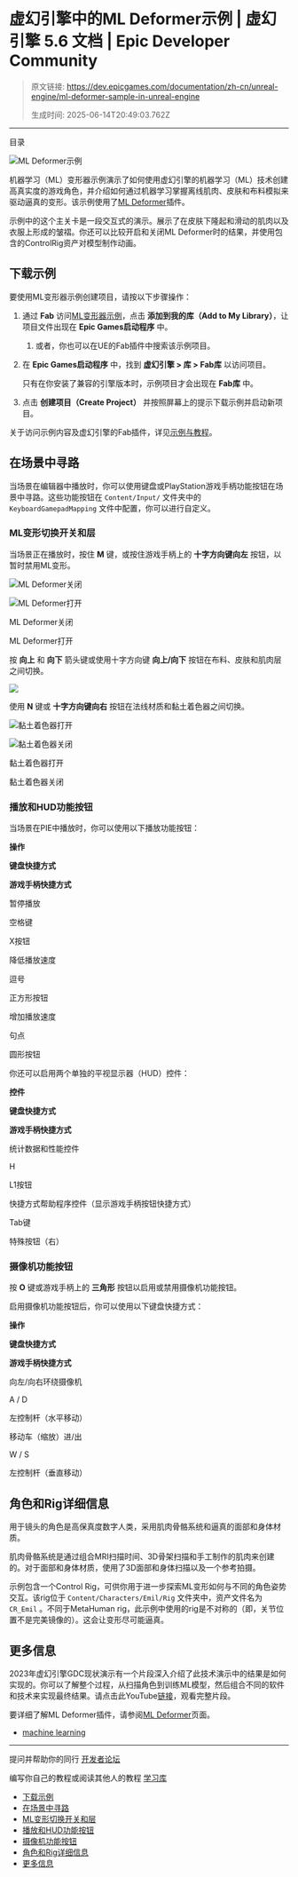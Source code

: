 # 虚幻引擎中的ML Deformer示例 | 虚幻引擎 5.6 文档 | Epic Developer Community

> 原文链接: https://dev.epicgames.com/documentation/zh-cn/unreal-engine/ml-deformer-sample-in-unreal-engine
> 
> 生成时间: 2025-06-14T20:49:03.762Z

---

目录

![ML Deformer示例](https://dev.epicgames.com/community/api/documentation/image/b02d14ac-fdae-4f69-8a8e-7df48ad5fdd1?resizing_type=fill&width=1920&height=335)

机器学习（ML）变形器示例演示了如何使用虚幻引擎的机器学习（ML）技术创建高真实度的游戏角色，并介绍如何通过机器学习掌握离线肌肉、皮肤和布料模拟来驱动逼真的变形。该示例使用了[ML Deformer](/documentation/zh-cn/unreal-engine/how-to-use-the-machine-learning-deformer-in-unreal-engine)插件。

示例中的这个主关卡是一段交互式的演示。展示了在皮肤下隆起和滑动的肌肉以及衣服上形成的皱褶。你还可以比较开启和关闭ML Deformer时的结果，并使用包含的ControlRig资产对模型制作动画。

## 下载示例

要使用ML变形器示例创建项目，请按以下步骤操作：

1.  通过 **Fab** 访问[ML变形器示例](https://fab.com/s/fb59a5b662f2)，点击 **添加到我的库（Add to My Library）**，让项目文件出现在 **Epic Games启动程序** 中。
    1.  或者，你也可以在UE的Fab插件中搜索该示例项目。
2.  在 **Epic Games启动程序** 中，找到 **虚幻引擎 > 库 > Fab库** 以访问项目。
    
    只有在你安装了兼容的引擎版本时，示例项目才会出现在 **Fab库** 中。
    
3.  点击 **创建项目（Create Project）** 并按照屏幕上的提示下载示例并启动新项目。

关于访问示例内容及虚幻引擎的Fab插件，详见[示例与教程](/documentation/zh-cn/unreal-engine/samples-and-tutorials-for-unreal-engine)。

## 在场景中寻路

当场景在编辑器中播放时，你可以使用键盘或PlayStation游戏手柄功能按钮在场景中寻路。这些功能按钮在 `Content/Input/` 文件夹中的 `KeyboardGamepadMapping` 文件中配置，你可以进行自定义。

### ML变形切换开关和层

当场景正在播放时，按住 **M** 键，或按住游戏手柄上的 **十字方向键向左** 按钮，以暂时禁用ML变形。

![ML Deformer关闭](https://d1iv7db44yhgxn.cloudfront.net/documentation/images/12f8fba4-093b-4e00-8eda-1e12a2dc534d/cloth-ml-deformer-off.png)

![ML Deformer打开](https://d1iv7db44yhgxn.cloudfront.net/documentation/images/4063b043-c8fc-4d36-9137-d038ee47b7d4/cloth-ml-deformer-on.png)

ML Deformer关闭

ML Deformer打开

按 **向上** 和 **向下** 箭头键或使用十字方向键 **向上/向下** 按钮在布料、皮肤和肌肉层之间切换。

[![](https://d1iv7db44yhgxn.cloudfront.net/documentation/images/a4011942-b855-4c7e-b3fa-dbf100e61080/character-layers.png)](https://d1iv7db44yhgxn.cloudfront.net/documentation/images/a4011942-b855-4c7e-b3fa-dbf100e61080/character-layers.png)

使用 **N** 键或 **十字方向键向右** 按钮在法线材质和黏土着色器之间切换。

![黏土着色器打开](https://d1iv7db44yhgxn.cloudfront.net/documentation/images/be278208-cca3-4c79-ac54-51a72d608bfc/clay-material-on.png)

![黏土着色器关闭](https://d1iv7db44yhgxn.cloudfront.net/documentation/images/d937189f-cb27-43f9-9964-fa644c9f51a6/clay-material-off.png)

黏土着色器打开

黏土着色器关闭

### 播放和HUD功能按钮

当场景在PIE中播放时，你可以使用以下播放功能按钮：

**操作**

**键盘快捷方式**

**游戏手柄快捷方式**

暂停播放

空格键

X按钮

降低播放速度

逗号

正方形按钮

增加播放速度

句点

圆形按钮

你还可以启用两个单独的平视显示器（HUD）控件：

**控件**

**键盘快捷方式**

**游戏手柄快捷方式**

统计数据和性能控件

H

L1按钮

快捷方式帮助程序控件（显示游戏手柄按钮快捷方式）

Tab键

特殊按钮（右）

### 摄像机功能按钮

按 **O** 键或游戏手柄上的 **三角形** 按钮以启用或禁用摄像机功能按钮。

启用摄像机功能按钮后，你可以使用以下键盘快捷方式：

**操作**

**键盘快捷方式**

**游戏手柄快捷方式**

向左/向右环绕摄像机

A / D

左控制杆（水平移动）

移动车（缩放）进/出

W / S

左控制杆（垂直移动）

## 角色和Rig详细信息

用于镜头的角色是高保真度数字人类，采用肌肉骨骼系统和逼真的面部和身体材质。

肌肉骨骼系统是通过组合MRI扫描时间、3D骨架扫描和手工制作的肌肉来创建的。对于面部和身体材质，使用了3D面部和身体扫描以及一个参考拍摄。

示例包含一个Control Rig，可供你用于进一步探索ML变形如何与不同的角色姿势交互。该rig位于 `Content/Characters/Emil/Rig` 文件夹中，资产文件名为 `CR_Emil` 。不同于MetaHuman rig，此示例中使用的rig是不对称的（即，关节位置不是完美镜像的）。这会让变形尽可能逼真。

## 更多信息

2023年虚幻引擎GDC现状演示有一个片段深入介绍了此技术演示中的结果是如何实现的。你可以了解整个过程，从扫描角色到训练ML模型，然后组合不同的软件和技术来实现最终结果。请点击此YouTube[链接](https://www.youtube.com/watch?v=teTroOAGZjM&t=19000s)，观看完整片段。

要详细了解ML Deformer插件，请参阅[ML Deformer](/documentation/zh-cn/unreal-engine/how-to-use-the-machine-learning-deformer-in-unreal-engine)页面。

-   [machine learning](https://dev.epicgames.com/community/search?query=machine%20learning)

* * *

提问并帮助你的同行 [开发者论坛](https://forums.unrealengine.com/categories?tag=unreal-engine)

编写你自己的教程或阅读其他人的教程 [学习库](https://dev.epicgames.com/community/unreal-engine/learning)

-   [下载示例](/documentation/zh-cn/unreal-engine/ml-deformer-sample-in-unreal-engine#%E4%B8%8B%E8%BD%BD%E7%A4%BA%E4%BE%8B)
-   [在场景中寻路](/documentation/zh-cn/unreal-engine/ml-deformer-sample-in-unreal-engine#%E5%9C%A8%E5%9C%BA%E6%99%AF%E4%B8%AD%E5%AF%BB%E8%B7%AF)
-   [ML变形切换开关和层](/documentation/zh-cn/unreal-engine/ml-deformer-sample-in-unreal-engine#ml%E5%8F%98%E5%BD%A2%E5%88%87%E6%8D%A2%E5%BC%80%E5%85%B3%E5%92%8C%E5%B1%82)
-   [播放和HUD功能按钮](/documentation/zh-cn/unreal-engine/ml-deformer-sample-in-unreal-engine#%E6%92%AD%E6%94%BE%E5%92%8Chud%E5%8A%9F%E8%83%BD%E6%8C%89%E9%92%AE)
-   [摄像机功能按钮](/documentation/zh-cn/unreal-engine/ml-deformer-sample-in-unreal-engine#%E6%91%84%E5%83%8F%E6%9C%BA%E5%8A%9F%E8%83%BD%E6%8C%89%E9%92%AE)
-   [角色和Rig详细信息](/documentation/zh-cn/unreal-engine/ml-deformer-sample-in-unreal-engine#%E8%A7%92%E8%89%B2%E5%92%8Crig%E8%AF%A6%E7%BB%86%E4%BF%A1%E6%81%AF)
-   [更多信息](/documentation/zh-cn/unreal-engine/ml-deformer-sample-in-unreal-engine#%E6%9B%B4%E5%A4%9A%E4%BF%A1%E6%81%AF)